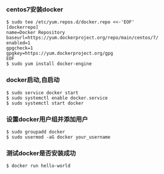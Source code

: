 ### centos7安装docker

```
$ sudo tee /etc/yum.repos.d/docker.repo <<-'EOF'
[dockerrepo]
name=Docker Repository
baseurl=https://yum.dockerproject.org/repo/main/centos/7/
enabled=1
gpgcheck=1
gpgkey=https://yum.dockerproject.org/gpg
EOF
$ sudo yum install docker-engine
```
### docker启动,自启动

```
$ sudo service docker start
$ sudo systemctl enable docker.service
$ sudo systemctl start docker
```
### 设置docker用户组并添加用户

```
$ sudo groupadd docker
$ sudo usermod -aG docker your_username
```
### 测试docker是否安装成功
```
$ docker run hello-world
```
